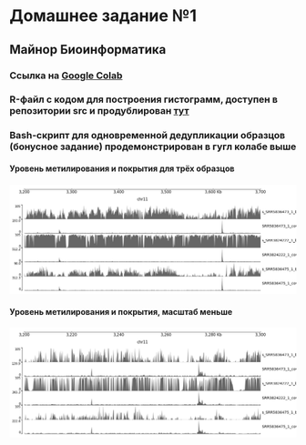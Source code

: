 # Домашнее задание №1 
## Майнор Биоинформатика
### Ссылка на [Google Colab](https://colab.research.google.com/drive/1h8O9nEpemlNGFgMil5XEJfAG4H70XmK2?usp=sharing)
### R-файл с кодом для построения гистограмм, доступен в репозитории src и продублирован [тут](https://github.com/dannygrig/hse_hw1_meth/blob/main/src/dz1_meth.R)
### Bash-скрипт для одновременной дедупликации образцов (бонусное задание) продемонстрирован в гугл колабе выше
#### **Уровень метилирования и покрытия для трёх образцов**
#### ![](https://github.com/dannygrig/hse_hw1_meth/blob/main/images/image_cov%20(2).png)
#### **Уровень метилирования и покрытия, масштаб меньше**
#### ![](https://github.com/dannygrig/hse_hw1_meth/blob/main/images/image_cov_.png)

